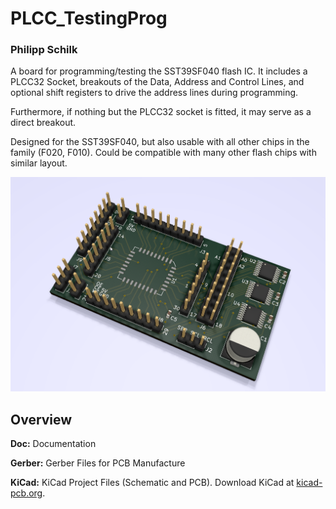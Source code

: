 # PLCC_TestingProg
### Philipp Schilk

A board for programming/testing the SST39SF040 flash IC. 
It includes a PLCC32 Socket, breakouts of the Data, Address and Control Lines,
and optional shift registers to drive the address lines during programming.

Furthermore, if nothing but the PLCC32 socket is fitted, it may serve as a direct
breakout. 

Designed for the SST39SF040, but also usable with all other chips in the family
(F020, F010). Could be compatible with many other flash chips with similar layout. 

![PCB v0.1 Render](https://raw.githubusercontent.com/TheSchilk/PLCC32_TestingProg/master/Doc/ProgrammingBoard_PCBv0.1_Render.png)

## Overview

**Doc:**
	Documentation

**Gerber:**
	Gerber Files for PCB Manufacture

**KiCad:**
    KiCad Project Files (Schematic and PCB).
    Download KiCad at [kicad-pcb.org](https://kicad-pcb.org/download/).

